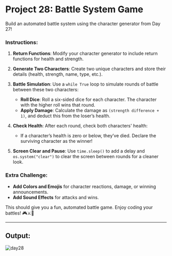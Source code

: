 # Project 28: Battle System Game

Build an automated battle system using the character generator from Day 27!

### Instructions:
1. **Return Functions**: Modify your character generator to include return functions for health and strength.
2. **Generate Two Characters**: Create two unique characters and store their details (health, strength, name, type, etc.).
3. **Battle Simulation**: Use a `while True` loop to simulate rounds of battle between these two characters:
   - **Roll Dice**: Roll a six-sided dice for each character. The character with the higher roll wins that round.
   - **Apply Damage**: Calculate the damage as `(strength difference + 1)`, and deduct this from the loser’s health.
4. **Check Health**: After each round, check both characters' health:
   - If a character’s health is zero or below, they’ve died. Declare the surviving character as the winner!

5. **Screen Clear and Pause**: Use `time.sleep()` to add a delay and `os.system("clear")` to clear the screen between rounds for a cleaner look.

### Extra Challenge:
- **Add Colors and Emojis** for character reactions, damage, or winning announcements.
- **Add Sound Effects** for attacks and wins.

This should give you a fun, automated battle game. Enjoy coding your battles! 🎮⚔️🎲

---
## Output:
![day28](https://github.com/user-attachments/assets/4943d902-b1f5-45c8-9ccf-46b47c94dec7)
